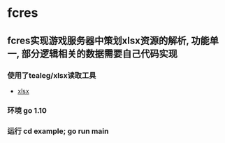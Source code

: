 # fcres
## fcres实现游戏服务器中策划xlsx资源的解析, 功能单一, 部分逻辑相关的数据需要自己代码实现

### 使用了tealeg/xlsx读取工具
- [xlsx](github.com/tealeg/xlsx)

### 环境 go 1.10
### 运行 cd example; go run main
